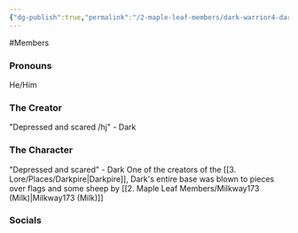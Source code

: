 ```yaml
---
{"dg-publish":true,"permalink":"/2-maple-leaf-members/dark-warrior4-dark/"}
---
```


#Members 
### Pronouns 
He/Him
### The Creator
"Depressed and scared /hj"
\- Dark
### The Character
"Depressed and scared"
\- Dark
One of the creators of the [[3. Lore/Places/Darkpire\|Darkpire]], Dark's entire base was blown to pieces over flags and some sheep by [[2. Maple Leaf Members/Milkway173 (Milk)\|Milkway173 (Milk)]]
### Socials